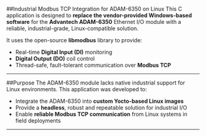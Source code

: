 ##Industrial Modbus TCP Integration for ADAM-6350 on Linux
This C application is designed to **replace the vendor-provided Windows-based software** for the **Advantech ADAM-6350** Ethernet I/O module with a reliable, industrial-grade, Linux-compatible solution.

It uses the open-source **libmodbus** library to provide:

- Real-time **Digital Input (DI)** monitoring
- **Digital Output (DO)** coil control
- Thread-safe, fault-tolerant communication over **Modbus TCP**

---

##Purpose
The ADAM-6350 module lacks native industrial support for Linux environments. This application was developed to:

- Integrate the ADAM-6350 into **custom Yocto-based Linux images**
- Provide a **headless**, robust and repeatable solution for industrial I/O
- Enable **reliable Modbus TCP communication** from Linux systems in field deployments

---
